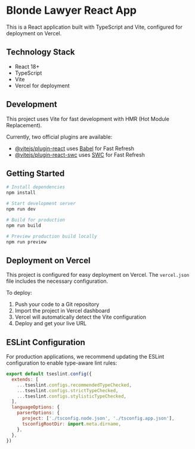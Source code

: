 # Blonde Lawyer React App

This is a React application built with TypeScript and Vite, configured for deployment on Vercel.

## Technology Stack

- React 18+
- TypeScript
- Vite
- Vercel for deployment

## Development

This project uses Vite for fast development with HMR (Hot Module Replacement).

Currently, two official plugins are available:

- [@vitejs/plugin-react](https://github.com/vitejs/vite-plugin-react/blob/main/packages/plugin-react) uses [Babel](https://babeljs.io/) for Fast Refresh
- [@vitejs/plugin-react-swc](https://github.com/vitejs/vite-plugin-react/blob/main/packages/plugin-react-swc) uses [SWC](https://swc.rs/) for Fast Refresh

## Getting Started

```bash
# Install dependencies
npm install

# Start development server
npm run dev

# Build for production
npm run build

# Preview production build locally
npm run preview
```

## Deployment on Vercel

This project is configured for easy deployment on Vercel. The `vercel.json` file includes the necessary configuration.

To deploy:

1. Push your code to a Git repository
2. Import the project in Vercel dashboard
3. Vercel will automatically detect the Vite configuration
4. Deploy and get your live URL

## ESLint Configuration

For production applications, we recommend updating the ESLint configuration to enable type-aware lint rules:

```js
export default tseslint.config({
  extends: [
    ...tseslint.configs.recommendedTypeChecked,
    ...tseslint.configs.strictTypeChecked,
    ...tseslint.configs.stylisticTypeChecked,
  ],
  languageOptions: {
    parserOptions: {
      project: ['./tsconfig.node.json', './tsconfig.app.json'],
      tsconfigRootDir: import.meta.dirname,
    },
  },
})
```
